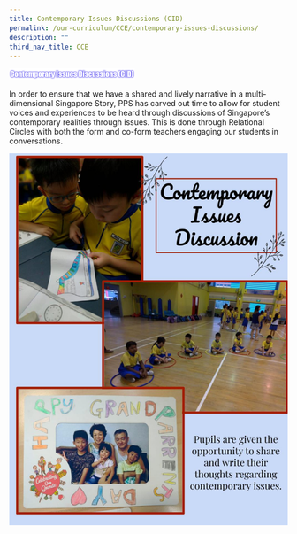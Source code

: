 ```yaml
---
title: Contemporary Issues Discussions (CID)
permalink: /our-curriculum/CCE/contemporary-issues-discussions/
description: ""
third_nav_title: CCE
---
```

<img src="/images/contempryissues.png" 
     style="width:45%">

In order to ensure that we have a shared and lively narrative in a multi-dimensional Singapore Story, PPS has carved out time to allow for student voices and experiences to be heard through discussions of Singapore’s contemporary realities through issues. This is done through Relational Circles with both the form and co-form teachers engaging our students in conversations.

![](/images/CID.jpeg)